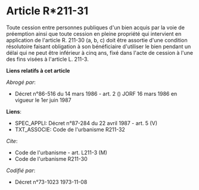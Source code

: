 # Article R*211-31

Toute cession entre personnes publiques d'un bien acquis par la voie de préemption ainsi que toute cession en pleine
propriété qui intervient en application de l'article R. 211-30 (a, b, c) doit être assortie d'une condition résolutoire
faisant obligation à son bénéficiaire d'utiliser le bien pendant un délai qui ne peut être inférieur à cinq ans, fixé dans
l'acte de cession à l'une des fins visées à l'article L. 211-3.

**Liens relatifs à cet article**

_Abrogé par_:

  - Décret n°86-516 du 14 mars 1986 - art. 2 () JORF 16 mars 1986 en vigueur le   1er juin 1987

**Liens**:

  - SPEC_APPLI: Décret n°87-284 du 22 avril 1987 - art. 5 (V)
  - TXT_ASSOCIE: Code de l'urbanisme R211-32

_Cite_:

  - Code de l'urbanisme - art. L211-3 (M)
  - Code de l'urbanisme R211-30

_Codifié par_:

  - Décret n°73-1023 1973-11-08
